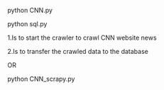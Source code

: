 python CNN.py



python sql.py


1.Is to start the crawler to crawl CNN website news


2.Is to transfer the crawled data to the database

OR

python CNN_scrapy.py
